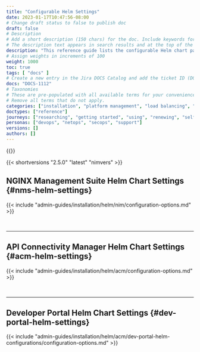 ```yaml
---
title: "Configurable Helm Settings"
date: 2023-01-17T10:47:56-08:00
# Change draft status to false to publish doc
draft: false
# Description
# Add a short description (150 chars) for the doc. Include keywords for SEO. 
# The description text appears in search results and at the top of the doc.
description: "This reference guide lists the configurable Helm chart parameters and default settings for the NGINX Management Suite platform and modules."
# Assign weights in increments of 100
weight: 1000
toc: true
tags: [ "docs" ]
# Create a new entry in the Jira DOCS Catalog and add the ticket ID (DOCS-<number>) below
docs: "DOCS-1112"
# Taxonomies
# These are pre-populated with all available terms for your convenience.
# Remove all terms that do not apply.
categories: ["installation", "platform management", "load balancing", "api management", "service mesh", "security", "analytics"]
doctypes: ["reference"]
journeys: ["researching", "getting started", "using", "renewing", "self service"]
personas: ["devops", "netops", "secops", "support"]
versions: []
authors: []
---
```


{{<custom-styles>}}

{{< shortversions "2.5.0" "latest" "nimvers" >}}

## NGINX Management Suite Helm Chart Settings {#nms-helm-settings}

{{< include "admin-guides/installation/helm/nim/configuration-options.md" >}}

<br>

---

## API Connectivity Manager Helm Chart Settings {#acm-helm-settings}

{{< include "admin-guides/installation/helm/acm/configuration-options.md" >}}

<br>

---

## Developer Portal Helm Chart Settings {#dev-portal-helm-settings}

{{< include "admin-guides/installation/helm/acm/dev-portal-helm-configurations/configuration-options.md" >}}